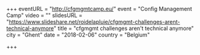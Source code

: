 +++
eventURL = "http://cfgmgmtcamp.eu/"
event = "Config Management Camp"
video = ""
slidesURL = "https://www.slideshare.net/roidelapluie/cfgmgmt-challenges-arent-technical-anymore"
title = "cfgmgmt challenges aren't technical anymore"
city = "Ghent"
date = "2018-02-06"
country = "Belgium"

+++

